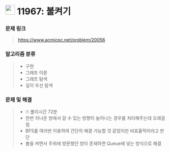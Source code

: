 # <img src="https://d2gd6pc034wcta.cloudfront.net/tier/12.svg" width="30">  11967: 불켜기

### 문제 링크

> https://www.acmicpc.net/problem/20056



### 알고리즘 분류

>- 구현
>- 그래프 이론
>- 그래프 탐색
>- 깊이 우선 탐색



### 문제 및 해결

>- ⏱ 풀이시간 72분
>- 한번 지나온 방에서 갈 수 있는 방향이 늘어나는 경우를 처리해주는데 오래걸림
>- BFS를 여러번 이용하여 간단히 해결 가능할 것 같았지만 비효율적이라고 판단
>- 불을 켜면서 주위에 방문했던 방이 존재하면 Queue에 넣는 방식으로 해결 

